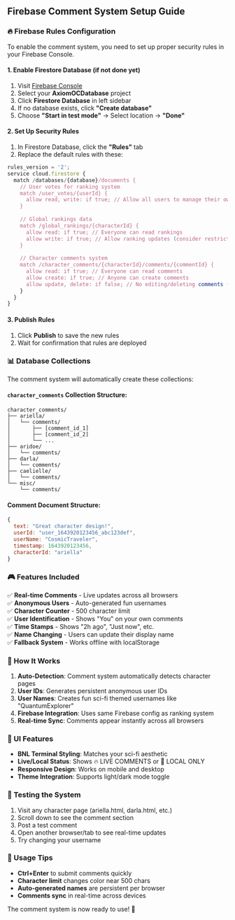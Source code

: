 ## Firebase Comment System Setup Guide

### 🔥 Firebase Rules Configuration

To enable the comment system, you need to set up proper security rules in your Firebase Console.

#### 1. Enable Firestore Database (if not done yet)
1. Visit [Firebase Console](https://console.firebase.google.com/)
2. Select your **AxiomOCDatabase** project
3. Click **Firestore Database** in left sidebar
4. If no database exists, click **"Create database"**
5. Choose **"Start in test mode"** → Select location → **"Done"**

#### 2. Set Up Security Rules
1. In Firestore Database, click the **"Rules"** tab
2. Replace the default rules with these:

```javascript
rules_version = '2';
service cloud.firestore {
  match /databases/{database}/documents {
    // User votes for ranking system
    match /user_votes/{userId} {
      allow read, write: if true; // Allow all users to manage their own votes
    }
    
    // Global rankings data
    match /global_rankings/{characterId} {
      allow read: if true; // Everyone can read rankings
      allow write: if true; // Allow ranking updates (consider restricting in production)
    }
    
    // Character comments system
    match /character_comments/{characterId}/comments/{commentId} {
      allow read: if true; // Everyone can read comments
      allow create: if true; // Anyone can create comments
      allow update, delete: if false; // No editing/deleting comments (prevents abuse)
    }
  }
}
```

#### 3. Publish Rules
1. Click **Publish** to save the new rules
2. Wait for confirmation that rules are deployed

### 📊 Database Collections

The comment system will automatically create these collections:

#### `character_comments` Collection Structure:
```
character_comments/
├── ariella/
│   └── comments/
│       ├── [comment_id_1]
│       ├── [comment_id_2]
│       └── ...
├── aridoe/
│   └── comments/
├── darla/
│   └── comments/
├── caelielle/
│   └── comments/
└── misc/
    └── comments/
```

#### Comment Document Structure:
```javascript
{
  text: "Great character design!",
  userId: "user_1643920123456_abc123def",
  userName: "CosmicTraveler", 
  timestamp: 1643920123456,
  characterId: "ariella"
}
```

### 🎮 Features Included

✅ **Real-time Comments** - Live updates across all browsers  
✅ **Anonymous Users** - Auto-generated fun usernames  
✅ **Character Counter** - 500 character limit  
✅ **User Identification** - Shows "You" on your own comments  
✅ **Time Stamps** - Shows "2h ago", "Just now", etc.  
✅ **Name Changing** - Users can update their display name  
✅ **Fallback System** - Works offline with localStorage  

### 🔧 How It Works

1. **Auto-Detection**: Comment system automatically detects character pages
2. **User IDs**: Generates persistent anonymous user IDs  
3. **User Names**: Creates fun sci-fi themed usernames like "QuantumExplorer"
4. **Firebase Integration**: Uses same Firebase config as ranking system
5. **Real-time Sync**: Comments appear instantly across all browsers

### 🎨 UI Features

- **BNL Terminal Styling**: Matches your sci-fi aesthetic
- **Live/Local Status**: Shows 🔥 LIVE COMMENTS or 📱 LOCAL ONLY
- **Responsive Design**: Works on mobile and desktop
- **Theme Integration**: Supports light/dark mode toggle

### 🚀 Testing the System

1. Visit any character page (ariella.html, darla.html, etc.)
2. Scroll down to see the comment section
3. Post a test comment
4. Open another browser/tab to see real-time updates
5. Try changing your username

### 📱 Usage Tips

- **Ctrl+Enter** to submit comments quickly
- **Character limit** changes color near 500 chars
- **Auto-generated names** are persistent per browser
- **Comments sync** in real-time across devices

The comment system is now ready to use! 🎉

